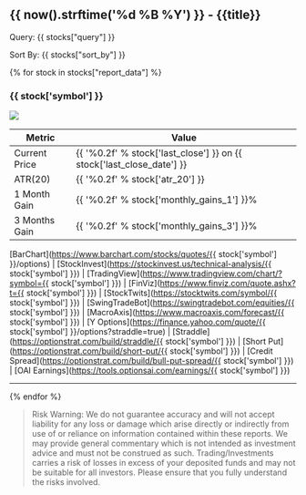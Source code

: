 ## {{ now().strftime('%d %B %Y') }} - {{title}}

Query: {{ stocks["query"] }}

Sort By: {{ stocks["sort_by"] }}

{% for stock in stocks["report_data"] %}
### {{ stock['symbol'] }}

<img src="{{ stock['chart_link'] }}" />

|    Metric     |                      Value                      |
| ------------- | ----------------------------------------------- |
| Current Price | {{ '%0.2f' % stock['last_close'] }} on {{ stock['last_close_date'] }}|
| ATR(20) | {{ '%0.2f' % stock['atr_20'] }} |
| 1 Month Gain | {{ '%0.2f' % stock['monthly_gains_1'] }}% |
| 3 Months Gain | {{ '%0.2f' % stock['monthly_gains_3'] }}% |

[BarChart](https://www.barchart.com/stocks/quotes/{{ stock['symbol'] }}/options)
| [StockInvest](https://stockinvest.us/technical-analysis/{{ stock['symbol'] }})
| [TradingView](https://www.tradingview.com/chart/?symbol={{ stock['symbol'] }})
| [FinViz](https://www.finviz.com/quote.ashx?t={{ stock['symbol'] }})
| [StockTwits](https://stocktwits.com/symbol/{{ stock['symbol'] }})
| [SwingTradeBot](https://swingtradebot.com/equities/{{ stock['symbol'] }})
| [MacroAxis](https://www.macroaxis.com/forecast/{{ stock['symbol'] }})
| [Y Options](https://finance.yahoo.com/quote/{{ stock['symbol'] }}/options?straddle=true)
| [Straddle](https://optionstrat.com/build/straddle/{{ stock['symbol'] }})
| [Short Put](https://optionstrat.com/build/short-put/{{ stock['symbol'] }})
| [Credit Spread](https://optionstrat.com/build/bull-put-spread/{{ stock['symbol'] }})
| [OAI Earnings](https://tools.optionsai.com/earnings/{{ stock['symbol'] }})


___


{% endfor %}

> Risk Warning: We do not guarantee accuracy and will not accept liability for any loss or damage which arise directly or indirectly from use of or reliance on information contained within these reports. We may provide general commentary which is not intended as investment advice and must not be construed as such. Trading/Investments carries a risk of losses in excess of your deposited funds and may not be suitable for all investors. Please ensure that you fully understand the risks involved.